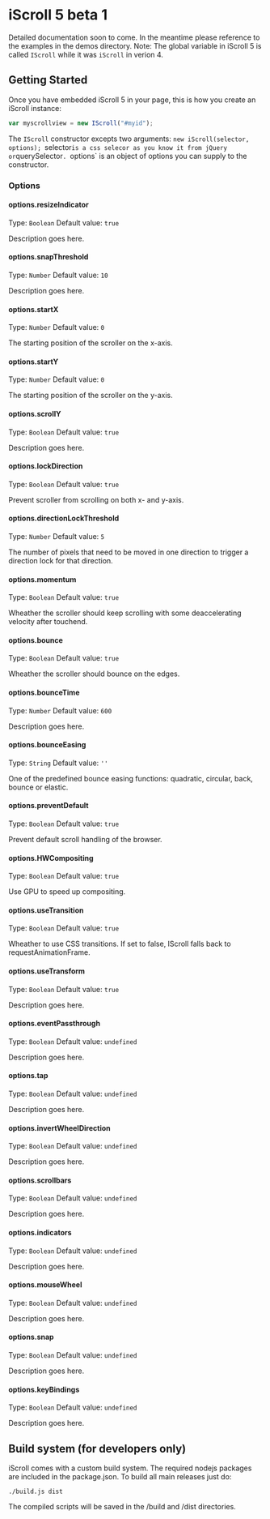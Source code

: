 # iScroll 5 beta 1

Detailed documentation soon to come. In the meantime please reference to the examples in the demos directory.
Note: The global variable in iScroll 5 is called `IScroll` while it was `iScroll` in verion 4.

## Getting Started
Once you have embedded iScroll 5 in your page, this is how you create an iScroll instance:
```javascript
var myscrollview = new IScroll("#myid");
```
The `IScroll` constructor excepts two arguments: `new iScroll(selector, options);
`selector` is a css selecor as you know it from jQuery or `querySelector`.
`options` is an object of options you can supply to the constructor.

### Options

#### options.resizeIndicator
Type: `Boolean`
Default value: `true`

Description goes here.

#### options.snapThreshold
Type: `Number`
Default value: `10`

Description goes here.

#### options.startX
Type: `Number`
Default value: `0`

The starting position of the scroller on the x-axis.

#### options.startY
Type: `Number`
Default value: `0`

The starting position of the scroller on the y-axis.

#### options.scrollY
Type: `Boolean`
Default value: `true`

Description goes here.

#### options.lockDirection
Type: `Boolean`
Default value: `true`

Prevent scroller from scrolling on both x- and y-axis.

#### options.directionLockThreshold
Type: `Number`
Default value: `5`

The number of pixels that need to be moved in one direction to trigger a direction lock for that direction.

#### options.momentum
Type: `Boolean`
Default value: `true`

Wheather the scroller should keep scrolling with some deaccelerating velocity after touchend.

#### options.bounce
Type: `Boolean`
Default value: `true`

Wheather the scroller should bounce on the edges.

#### options.bounceTime
Type: `Number`
Default value: `600`

Description goes here.

#### options.bounceEasing
Type: `String`
Default value: `''`

One of the predefined bounce easing functions: quadratic, circular, back, bounce or elastic.

#### options.preventDefault
Type: `Boolean`
Default value: `true`

Prevent default scroll handling of the browser.

#### options.HWCompositing
Type: `Boolean`
Default value: `true`

Use GPU to speed up compositing.

#### options.useTransition
Type: `Boolean`
Default value: `true`

Wheather to use CSS transitions. If set to false, IScroll falls back to requestAnimationFrame.

#### options.useTransform
Type: `Boolean`
Default value: `true`

Description goes here.

#### options.eventPassthrough
Type: `Boolean`
Default value: `undefined`

Description goes here.

#### options.tap
Type: `Boolean`
Default value: `undefined`

Description goes here.

#### options.invertWheelDirection
Type: `Boolean`
Default value: `undefined`

Description goes here.

#### options.scrollbars
Type: `Boolean`
Default value: `undefined`

Description goes here.

#### options.indicators
Type: `Boolean`
Default value: `undefined`

Description goes here.

#### options.mouseWheel
Type: `Boolean`
Default value: `undefined`

Description goes here.

#### options.snap
Type: `Boolean`
Default value: `undefined`

Description goes here.

#### options.keyBindings
Type: `Boolean`
Default value: `undefined`

Description goes here.


## Build system (for developers only)

iScroll comes with a custom build system. The required nodejs packages are included in the package.json. To build all main releases just do:

	./build.js dist

The compiled scripts will be saved in the /build and /dist directories.
